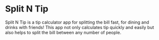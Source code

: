 # Split N Tip
Split N Tip is a tip calculator app for splitting the bill fast, for dining and drinks with friends! This app not only calculates tip quickly and easily but also helps to split the bill between any number of people.
